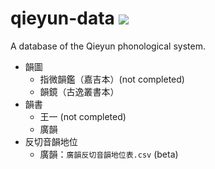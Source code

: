 # qieyun-data [![](https://github.com/nk2028/qieyun-data/workflows/Check/badge.svg)](https://github.com/nk2028/qieyun-data/actions?query=workflow%3ACheck)

A database of the Qieyun phonological system.

- 韻圖
    - 指微韻鑑（嘉吉本）(not completed)
    - 韻鏡（古逸叢書本）
- 韻書
    - 王一 (not completed)
    - 廣韻
- 反切音韻地位
    - 廣韻：`廣韻反切音韻地位表.csv` (beta)

